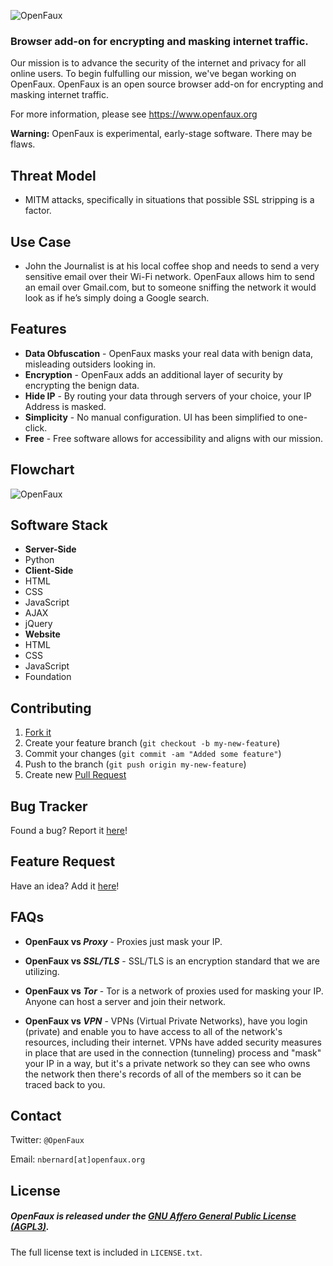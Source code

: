 ![OpenFaux](https://raw.githubusercontent.com/openfaux/openfaux-website/master/HTML/IMG/openfaux-horizontal-600px.png)
### Browser add-on for encrypting and masking internet traffic.
Our mission is to advance the security of the internet and privacy for all online users. To begin fulfulling our mission, we've began working on OpenFaux. OpenFaux is an open source browser add-on for encrypting and masking internet traffic.

For more information, please see https://www.openfaux.org

**Warning:** OpenFaux is experimental, early-stage software. There may be flaws.

## Threat Model

* MITM attacks, specifically in situations that possible SSL stripping is a factor.  

## Use Case

* John the Journalist is at his local coffee shop and needs to send a very sensitive email over their Wi-Fi network. OpenFaux allows him to send an email over Gmail.com, but to someone sniffing the network it would look as if he’s simply doing a Google search.

## Features

* **Data Obfuscation** - OpenFaux masks your real data with benign data, misleading outsiders looking in.
* **Encryption** - OpenFaux adds an additional layer of security by encrypting the benign data.
* **Hide IP** - By routing your data through servers of your choice, your IP Address is masked.
* **Simplicity** - No manual configuration. UI has been simplified to one-click.
* **Free** - Free software allows for accessibility and aligns with our mission.

## Flowchart
![OpenFaux](https://raw.github.com/openfaux/openfaux-website/master/HTML/IMG/OpenFaux.png)

## Software Stack

* **Server-Side**
 * Python
* **Client-Side**
 * HTML
  * CSS
  * JavaScript
   * AJAX
   * jQuery
* **Website**
 * HTML
 * CSS
 * JavaScript
 * Foundation

## Contributing

1. [Fork it](https://help.github.com/articles/fork-a-repo)
2. Create your feature branch (`git checkout -b my-new-feature`)
3. Commit your changes (`git commit -am "Added some feature"`)
4. Push to the branch (`git push origin my-new-feature`)
5. Create new [Pull Request](https://help.github.com/articles/using-pull-requests)

## Bug Tracker

Found a bug? Report it [here](https://github.com/openfaux/openfaux-website/issues/)!

## Feature Request

Have an idea? Add it [here](https://github.com/openfaux/openfaux-website/issues/)!

## FAQs

* **OpenFaux vs _Proxy_** - Proxies just mask your IP.

* **OpenFaux vs _SSL/TLS_** - SSL/TLS is an encryption standard that we are utilizing. 
 
* **OpenFaux vs _Tor_** - Tor is a network of proxies used for masking your IP. Anyone can host a server and join their network.

* **OpenFaux vs _VPN_** - VPNs (Virtual Private Networks), have you login (private) and enable you to have access to all of the network's resources, including their internet. VPNs have added security measures in place that are used in the connection (tunneling) process and "mask" your IP in a way, but it's a private network so they can see who owns the network then there's records of all of the members so it can be traced back to you.

## Contact

Twitter: `@OpenFaux`

Email: `nbernard[at]openfaux.org`

## License

##### OpenFaux is released under the [GNU Affero General Public License (AGPL3)](https://www.gnu.org/licenses/agpl-3.0.html).
The full license text is included in `LICENSE.txt`.
